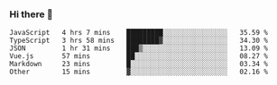 ### Hi there 👋

<!--
**hjklink/hjklink** is a ✨ _special_ ✨ repository because its `README.md` (this file) appears on your GitHub profile.

Here are some ideas to get you started:

- 🔭 I’m currently working on ...
- 🌱 I’m currently learning ...
- 👯 I’m looking to collaborate on ...
- 🤔 I’m looking for help with ...
- 💬 Ask me about ...
- 📫 How to reach me: ...
- 😄 Pronouns: ...
- ⚡ Fun fact: ...
-->


<!--START_SECTION:waka-->

```text
JavaScript   4 hrs 7 mins    █████████░░░░░░░░░░░░░░░░   35.59 %
TypeScript   3 hrs 58 mins   ████████▓░░░░░░░░░░░░░░░░   34.30 %
JSON         1 hr 31 mins    ███▒░░░░░░░░░░░░░░░░░░░░░   13.09 %
Vue.js       57 mins         ██░░░░░░░░░░░░░░░░░░░░░░░   08.27 %
Markdown     23 mins         █░░░░░░░░░░░░░░░░░░░░░░░░   03.34 %
Other        15 mins         ▓░░░░░░░░░░░░░░░░░░░░░░░░   02.16 %
```

<!--END_SECTION:waka-->
